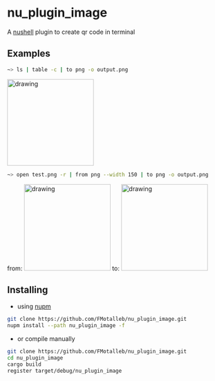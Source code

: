 # nu_plugin_image

A [nushell](https://www.nushell.sh/) plugin to create qr code in terminal

## Examples

```bash
~> ls | table -c | to png -o output.png
```

<img src="https://github.com/FMotalleb/nu_plugin_image/assets/30149519/faab9f4f-8935-4c0e-afd7-9fd7c5c6eccc" alt="drawing" width="200"/>

```bash
~> open test.png -r | from png --width 150 | to png -o output.png
```

from: <img src="https://github.com/FMotalleb/nu_plugin_image/assets/30149519/73e20721-dec0-4604-8f10-c5b36fbad389" alt="drawing" width="200"/>
to: <img src="https://github.com/FMotalleb/nu_plugin_image/assets/30149519/9b6cb816-bda2-486c-934d-4533b085c941" alt="drawing" width="200"/>

## Installing

* using [nupm](https://github.com/nushell/nupm)

```bash
git clone https://github.com/FMotalleb/nu_plugin_image.git
nupm install --path nu_plugin_image -f
```

* or compile manually

```bash
git clone https://github.com/FMotalleb/nu_plugin_image.git
cd nu_plugin_image
cargo build
register target/debug/nu_plugin_image
```
